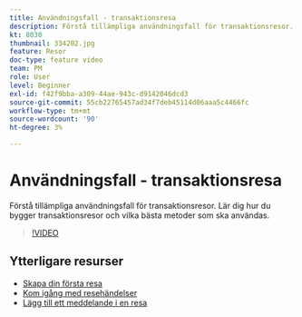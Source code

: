 ```yaml
---
title: Användningsfall - transaktionsresa
description: Förstå tillämpliga användningsfall för transaktionsresor. Lär dig hur du bygger transaktionsresor och vilka bästa metoder som ska användas.
kt: 8030
thumbnail: 334202.jpg
feature: Resor
doc-type: feature video
team: PM
role: User
level: Beginner
exl-id: f42f9bba-a309-44ae-943c-d9142046dcd3
source-git-commit: 55cb22765457ad34f7deb45114d06aaa5c4466fc
workflow-type: tm+mt
source-wordcount: '90'
ht-degree: 3%

---
```


# Användningsfall - transaktionsresa

Förstå tillämpliga användningsfall för transaktionsresor. Lär dig hur du bygger transaktionsresor och vilka bästa metoder som ska användas.

>[!VIDEO](https://video.tv.adobe.com/v/334202?quality=12)

## Ytterligare resurser

* [Skapa din första resa](https://experienceleague.adobe.com/docs/journey-optimizer/using/orchestrate-journeys/create-journey/journey-gs.html)
* [Kom igång med resehändelser](https://experienceleague.adobe.com/docs/journey-optimizer/using/orchestrate-journeys/about-journey-building/about-journey-activities.html)
* [Lägg till ett meddelande i en resa](https://experienceleague.adobe.com/docs/journey-optimizer/using/orchestrate-journeys/about-journey-building/journeys-message.html)

